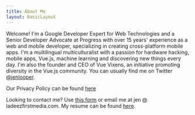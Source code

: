 ```yaml
---
title: About Me
layout: BasicLayout
---    
```


Welcome! I'm a Google Developer Expert for Web Technologies and a Senior Developer Advocate at Progress with over 15 years' experience as a web and mobile developer, specializing in creating cross-platform mobile apps. I'm a multilingual multiculturalist with a passion for hardware hacking, mobile apps, Vue.js, machine learning and discovering new things every day. I'm also the founder and CEO of Vue Vixens, an initiative promoting diversity in the Vue.js community. You can usually find me on Twitter [@jenlooper](http://twitter.com/jenlooper).

Our Privacy Policy can be found [here](/blog/docs/privacy-policy)

Looking to contact me? Use [this form](/blog/docs/contact) or email me at jen @ ladeezfirstmedia.com. My resume can be found [here](https://standardresume.co/JenLooper).